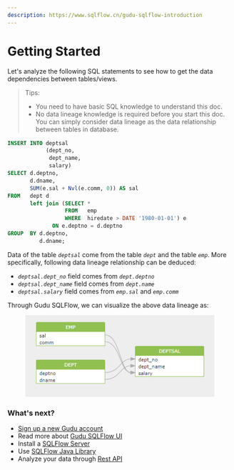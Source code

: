 ```yaml
---
description: https://www.sqlflow.cn/gudu-sqlflow-introduction
---
```


# Getting Started

Let's analyze the following SQL statements to see how to get the data dependencies between tables/views.

> Tips:
>
> * You need to have basic SQL knowledge to understand this doc.
> * No data lineage knowledge is required before you start this doc. You can simply consider data lineage as the data relationship between tables in database.

```sql
INSERT INTO deptsal
            (dept_no,
             dept_name,
             salary)
SELECT d.deptno,
       d.dname,
       SUM(e.sal + Nvl(e.comm, 0)) AS sal
FROM   dept d
       left join (SELECT *
                  FROM   emp
                  WHERE  hiredate > DATE '1980-01-01') e
              ON e.deptno = d.deptno
GROUP  BY d.deptno,
          d.dname; 
```

Data of the table _`deptsal`_ come from the table _`dept`_ and the table _`emp`_. More specifically, following data lineage relationship can be deduced:&#x20;

* _`deptsal.dept_no`_ field comes from _`dept.deptno`_&#x20;
* _`deptsal.dept_name`_ field comes from _`dept.name`_&#x20;
* _`deptsal.salary`_ field comes from _`emp.sal`_ and _`emp.comm`_

Through Gudu SQLFlow, we can visualize the above data lineage as:

<figure><img src="../../.gitbook/assets/111.png" alt=""><figcaption></figcaption></figure>

### What's next?

* [Sign up a new Gudu account](sign-up-a-new-account.md)
* Read more about [Gudu SQLFlow UI ](../ui/)
* Install a [SQLFlow Server](../installation/)
* Use [SQLFlow Java Library](../java-library/)
* Analyze your data through [Rest API ](broken-reference)
